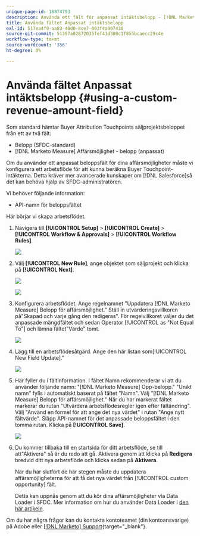 ```yaml
---
unique-page-id: 18874793
description: Använda ett fält för anpassat intäktsbelopp - [!DNL Marketo Measure] - Produktdokumentation
title: Använda fältet Anpassat intäktsbelopp
exl-id: 517ea4f9-aa83-48d0-8ce7-003f4a907430
source-git-commit: 51397a02872035fef41d308c1f855bcaecc29c4e
workflow-type: tm+mt
source-wordcount: '356'
ht-degree: 0%

---
```


# Använda fältet Anpassat intäktsbelopp {#using-a-custom-revenue-amount-field}

Som standard hämtar Buyer Attribution Touchpoints säljprojektsbeloppet från ett av två fält:

* Belopp (SFDC-standard)
* [!DNL Marketo Measure] Affärsmöjlighet - belopp (anpassat)

Om du använder ett anpassat beloppsfält för dina affärsmöjligheter måste vi konfigurera ett arbetsflöde för att kunna beräkna Buyer Touchpoint-intäkterna. Detta kräver mer avancerade kunskaper om [!DNL Salesforce]så det kan behöva hjälp av SFDC-administratören.

Vi behöver följande information:

* API-namn för beloppsfältet

Här börjar vi skapa arbetsflödet.

1. Navigera till **[!UICONTROL Setup]** > **[!UICONTROL Create]** > **[!UICONTROL Workflow & Approvals]** > **[!UICONTROL Workflow Rules]**.

   ![](assets/1.jpg)

1. Välj **[!UICONTROL New Rule]**, ange objektet som säljprojekt och klicka på **[!UICONTROL Next]**.

   ![](assets/2.jpg)

   ![](assets/3.jpg)

1. Konfigurera arbetsflödet. Ange regelnamnet &quot;Uppdatera [!DNL Marketo Measure] Belopp för affärsmöjlighet.&quot; Ställ in utvärderingsvillkoren på&quot;Skapad och varje gång den redigeras&quot;. För regelvillkoret väljer du det anpassade mängdfältet och sedan Operator [!UICONTROL as "Not Equal To"] och lämna fältet&quot;Värde&quot; tomt.

   ![](assets/4.jpg)

1. Lägg till en arbetsflödesåtgärd. Ange den här listan som[!UICONTROL New Field Update].&quot;

   ![](assets/5.jpg)

1. Här fyller du i fältinformation. I fältet Namn rekommenderar vi att du använder följande namn: &quot;[!DNL Marketo Measure] Opp-belopp.&quot; &quot;Unikt namn&quot; fylls i automatiskt baserat på fältet &quot;Namn&quot;. Välj &quot;[!DNL Marketo Measure] Belopp för affärsmöjlighet.&quot; När du har markerat fältet markerar du rutan &quot;Utvärdera arbetsflödesregler igen efter fältändring&quot;. Välj &quot;Använd en formel för att ange det nya värdet&quot; i rutan &quot;Ange nytt fältvärde&quot;. Släpp API-namnet för det anpassade beloppsfältet i den tomma rutan. Klicka på **[!UICONTROL Save]**.

   ![](assets/6.png)

1. Du kommer tillbaka till en startsida för ditt arbetsflöde, se till att&quot;Aktivera&quot; så är du redo att gå. Aktivera genom att klicka på **Redigera** bredvid ditt nya arbetsflöde och klicka sedan på **Aktivera**.

   När du har slutfört de här stegen måste du uppdatera affärsmöjligheterna för att få det nya värdet från [!UICONTROL custom opportunity] fält.

   Detta kan uppnås genom att du kör dina affärsmöjligheter via Data Loader i SFDC. Mer information om hur du använder Data Loader i [den här artikeln](/help/advanced-marketo-measure-features/custom-revenue-amount/using-data-loader-to-update-marketo-measure-custom-amount-field.md).

Om du har några frågor kan du kontakta kontoteamet (din kontoansvarige) på Adobe eller [[!DNL Marketo] Support](https://nation.marketo.com/t5/support/ct-p/Support){target="_blank"}.

